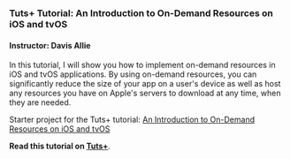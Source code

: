 ### Tuts+ Tutorial: An Introduction to On-Demand Resources on iOS and tvOS

#### Instructor: Davis Allie

In this tutorial, I will show you how to implement on-demand resources in iOS and tvOS applications. By using on-demand resources, you can significantly reduce the size of your app on a user's device as well as host any resources you have on Apple's servers to download at any time, when they are needed.

Starter project for the Tuts+ tutorial: [An Introduction to On-Demand Resources on iOS and tvOS](http://code.tutsplus.com/tutorials/an-introduction-to-on-demand-resources-on-ios-and-tvos--cms-24929)

**Read this tutorial on [Tuts+](https://code.tutsplus.com)**.
